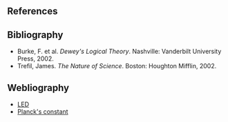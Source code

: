 ## References

<h2>Bibliography</h2>
<ul>
  <li>Burke, F. et al. <em>Dewey's Logical Theory</em>. Nashville: Vanderbilt University Press, 2002.</li>
  <li>Trefil, James. <em>The Nature of Science</em>. Boston: Houghton Mifflin, 2002.</li>
</ul>

<h2>Webliography</h2>
<ul>
  <li><a href="http://electron6.phys.utk.edu/phys250/Laboratories/Light%20emitting%20diodes.htm" target="_blank">LED</a></li>
  <li><a href="https://web.phys.ksu.edu/vqm/tutorials/planck/" target="_blank">Planck's constant</a></li>
</ul>
